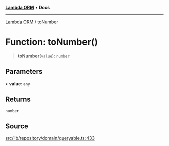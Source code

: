 [**Lambda ORM**](../README.md) • **Docs**

***

[Lambda ORM](../README.md) / toNumber

# Function: toNumber()

> **toNumber**(`value`): `number`

## Parameters

• **value**: `any`

## Returns

`number`

## Source

[src/lib/repository/domain/queryable.ts:433](https://github.com/lambda-orm/lambdaorm-base/blob/e3a7772bb5fa4082532c38729067cbcb8dfa89b9/src/lib/repository/domain/queryable.ts#L433)
